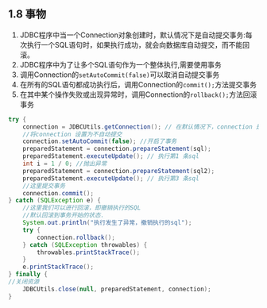 ## 1.8 事物

1. JDBC程序中当一个Connection对象创建时，默认情况下是自动提交事务:每次执行一个SQL语句时，如果执行成功，就会向数据库自动提交，而不能回滚。
2. JDBC程序中为了让多个SQL语句作为一个整体执行,需要使用事务
3. 调用Connection的`setAutoCommit(false)`可以取消自动提交事务
4. 在所有的SQL语句都成功执行后，调用Connection的`commit();`方法提交事务
5. 在其中某个操作失败或出现异常时，调用Connection的`rollback();`方法回滚事务

~~~java
try {
    connection = JDBCUtils.getConnection(); // 在默认情况下，connection 是默认自动提交
    //将connection 设置为不自动提交
    connection.setAutoCommit(false); //开启了事务
    preparedStatement = connection.prepareStatement(sql);
    preparedStatement.executeUpdate(); // 执行第1 条sql
    int i = 1 / 0; //抛出异常
    preparedStatement = connection.prepareStatement(sql2);
    preparedStatement.executeUpdate(); // 执行第3 条sql
    //这里提交事务
	connection.commit();
} catch (SQLException e) {
    //这里我们可以进行回滚，即撤销执行的SQL
    //默认回滚到事务开始的状态.
    System.out.println("执行发生了异常，撤销执行的sql");
    try {
    	connection.rollback();
    } catch (SQLException throwables) {
    	throwables.printStackTrace();
    }
	e.printStackTrace();
} finally {
//关闭资源
    JDBCUtils.close(null, preparedStatement, connection);
}
~~~

